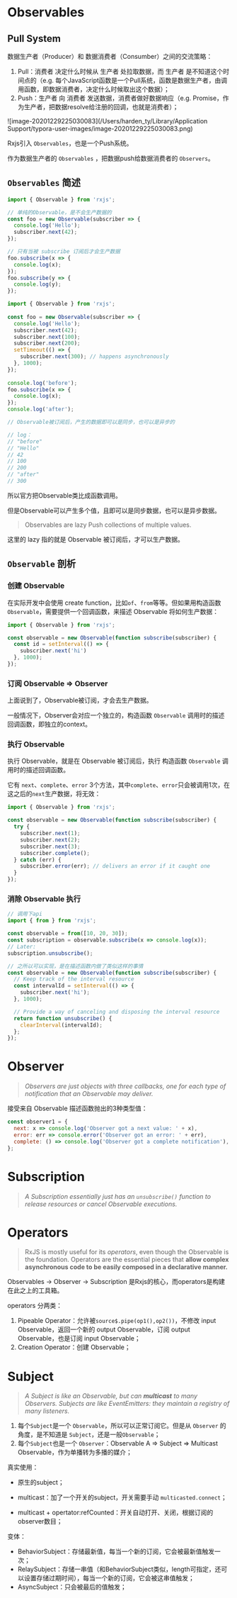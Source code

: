 # Observables

## Pull System

数据生产者（Producer）和 数据消费者（Consumber）之间的交流策略：

1. Pull：消费者 决定什么时候从 生产者 处拉取数据，而 生产者 是不知道这个时间点的（e.g. 每个JavaScript函数是一个Pull系统，函数是数据生产者，由调用函数，即数据消费者，决定什么时候取出这个数据）；
2. Push：生产者 向 消费者 发送数据，消费者做好数据响应（e.g. Promise，作为生产者，把数据resolve给注册的回调，也就是消费者）；

![image-20201229225030083](/Users/harden_ty/Library/Application Support/typora-user-images/image-20201229225030083.png)



Rxjs引入 `Observables`，也是一个Push系统。

作为数据生产者的 `Observables` ，把数据push给数据消费者的 `Observers`。



## `Observables` 简述

```javascript
import { Observable } from 'rxjs';

// 单纯的Observable，是不会生产数据的
const foo = new Observable(subscriber => {
  console.log('Hello');
  subscriber.next(42);
});

// 只有当被 subscribe 订阅后才会生产数据
foo.subscribe(x => {
  console.log(x);
});
foo.subscribe(y => {
  console.log(y);
});
```

```javascript
import { Observable } from 'rxjs';
 
const foo = new Observable(subscriber => {
  console.log('Hello');
  subscriber.next(42);
  subscriber.next(100);
  subscriber.next(200);
  setTimeout(() => {
    subscriber.next(300); // happens asynchronously
  }, 1000);
});
 
console.log('before');
foo.subscribe(x => {
  console.log(x);
});
console.log('after');

// Observable被订阅后，产生的数据即可以是同步，也可以是异步的

// log：
// "before"
// "Hello"
// 42
// 100
// 200
// "after"
// 300
```



所以官方把Observable类比成函数调用。

但是Observable可以产生多个值，且即可以是同步数据，也可以是异步数据。



> Observables are lazy Push collections of multiple values.

这里的 lazy 指的就是 Observable 被订阅后，才可以生产数据。



## `Observable` 剖析

### 创建 Observable

在实际开发中会使用 create function，比如`of`、`from`等等。但如果用构造函数 `Observable`，需要提供一个回调函数，来描述 Observable 将如何生产数据：

```javascript
import { Observable } from 'rxjs';

const observable = new Observable(function subscribe(subscriber) {
  const id = setInterval(() => {
    subscriber.next('hi')
  }, 1000);
});
```



### 订阅 Observable => Observer

上面说到了，Observable被订阅，才会去生产数据。

一般情况下，Observer会对应一个独立的，构造函数 `Observable` 调用时的描述回调函数，即独立的context。



### 执行 Observable

执行 Observable，就是在 Observable 被订阅后，执行 构造函数 `Observable` 调用时的描述回调函数。

它有 `next`、`complete`、`error` 3个方法，其中`complete`、`error`只会被调用1次，在这之后的`next`生产数据，将无效：

```javascript
import { Observable } from 'rxjs';

const observable = new Observable(function subscribe(subscriber) {
  try {
    subscriber.next(1);
    subscriber.next(2);
    subscriber.next(3);
    subscriber.complete();
  } catch (err) {
    subscriber.error(err); // delivers an error if it caught one
  }
});
```



### 消除 Observable 执行

```javascript
// 调用下api
import { from } from 'rxjs';

const observable = from([10, 20, 30]);
const subscription = observable.subscribe(x => console.log(x));
// Later:
subscription.unsubscribe();
```

```javascript
// 之所以可以实现，是在描述函数内做了类似这样的事情
const observable = new Observable(function subscribe(subscriber) {
  // Keep track of the interval resource
  const intervalId = setInterval(() => {
    subscriber.next('hi');
  }, 1000);

  // Provide a way of canceling and disposing the interval resource
  return function unsubscribe() {
    clearInterval(intervalId);
  };
});
```



# Observer

> *Observers are just objects with three callbacks, one for each type of notification that an Observable may deliver.*

接受来自 Observable 描述函数抛出的3种类型值：

```javascript
const observer1 = {
  next: x => console.log('Observer got a next value: ' + x),
  error: err => console.error('Observer got an error: ' + err),
  complete: () => console.log('Observer got a complete notification'),
};
```



# Subscription

> *A Subscription essentially just has an `unsubscribe()` function to release resources or cancel Observable executions.*



# Operators

> RxJS is mostly useful for its *operators*, even though the Observable is the foundation. Operators are the essential pieces that **allow complex asynchronous code to be easily composed in a declarative manner.**

Observables -> Observer -> Subscription 是Rxjs的核心，而operators是构建在此之上的工具箱。

operators 分两类：

1. Pipeable Operator：允许被`source$.pipe(op1(),op2())`，不修改 input Observable，返回一个新的 output Observable，订阅 output Observable，也是订阅 input Observable；
2. Creation Operator：创建 Observable；

# Subject

> *A Subject is like an Observable, but can **multicast** to many Observers. Subjects are like EventEmitters: they maintain a registry of many listeners.*

1. 每个`Subject`是一个 `Observable`，所以可以正常订阅它。但是从 `Observer` 的角度，是不知道是 `Subject`，还是一般`Observable`；
2. 每个`Subject`也是一个 `Observer`：Observable A => Subject => Multicast Observable，作为单播转为多播的媒介；



真实使用：

- 原生的subject；

- multicast：加了一个开关的subject，开关需要手动 `multicasted.connect`；

- multicast + opertator:refCounted：开关自动打开、关闭，根据订阅的observer数目；



变体：

- BehaviorSubject：存储最新值，每当一个新的订阅，它会被最新值触发一次；
- RelaySubject：存储一串值（和BehaviorSubject类似，length可指定，还可以设置存储过期时间），每当一个新的订阅，它会被这串值触发；
- AsyncSubject：只会被最后的值触发；

